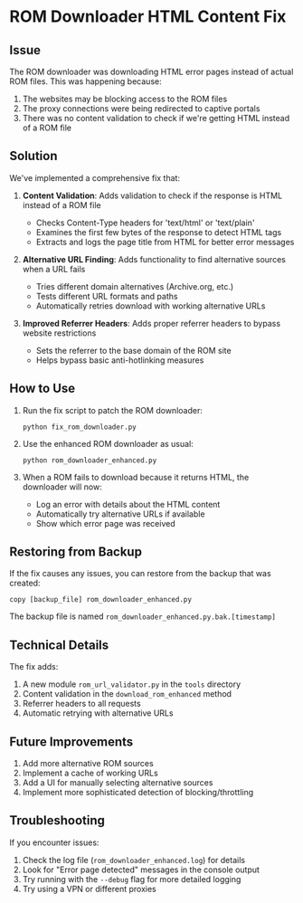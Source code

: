# ROM Downloader HTML Content Fix

## Issue
The ROM downloader was downloading HTML error pages instead of actual ROM files. This was happening because:

1. The websites may be blocking access to the ROM files
2. The proxy connections were being redirected to captive portals
3. There was no content validation to check if we're getting HTML instead of a ROM file

## Solution

We've implemented a comprehensive fix that:

1. **Content Validation**: Adds validation to check if the response is HTML instead of a ROM file
   - Checks Content-Type headers for 'text/html' or 'text/plain'
   - Examines the first few bytes of the response to detect HTML tags
   - Extracts and logs the page title from HTML for better error messages

2. **Alternative URL Finding**: Adds functionality to find alternative sources when a URL fails
   - Tries different domain alternatives (Archive.org, etc.)
   - Tests different URL formats and paths
   - Automatically retries download with working alternative URLs

3. **Improved Referrer Headers**: Adds proper referrer headers to bypass website restrictions
   - Sets the referrer to the base domain of the ROM site
   - Helps bypass basic anti-hotlinking measures

## How to Use

1. Run the fix script to patch the ROM downloader:
   ```
   python fix_rom_downloader.py
   ```

2. Use the enhanced ROM downloader as usual:
   ```
   python rom_downloader_enhanced.py
   ```

3. When a ROM fails to download because it returns HTML, the downloader will now:
   - Log an error with details about the HTML content
   - Automatically try alternative URLs if available
   - Show which error page was received

## Restoring from Backup

If the fix causes any issues, you can restore from the backup that was created:

```
copy [backup_file] rom_downloader_enhanced.py
```

The backup file is named `rom_downloader_enhanced.py.bak.[timestamp]`

## Technical Details

The fix adds:

1. A new module `rom_url_validator.py` in the `tools` directory
2. Content validation in the `download_rom_enhanced` method
3. Referrer headers to all requests
4. Automatic retrying with alternative URLs

## Future Improvements

1. Add more alternative ROM sources
2. Implement a cache of working URLs
3. Add a UI for manually selecting alternative sources
4. Implement more sophisticated detection of blocking/throttling

## Troubleshooting

If you encounter issues:

1. Check the log file (`rom_downloader_enhanced.log`) for details
2. Look for "Error page detected" messages in the console output
3. Try running with the `--debug` flag for more detailed logging
4. Try using a VPN or different proxies
